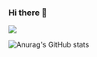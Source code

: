 ### Hi there 👋
<img src="https://img.shields.io/badge/Android-3DDC84?style=flat-square&logo=Android&logoColor=#7E4DD2"/>


![Anurag's GitHub stats](https://github-readme-stats.vercel.app/api?username=Sunwoo020&theme=dark&show_icons=true)
<!--

**Sunwoo020/Sunwoo020** is a ✨ _special_ ✨ repository because its `README.md` (this file) appears on your GitHub profile.

Here are some ideas to get you started:

- 🔭 I’m currently working on ...
- 🌱 I’m currently learning ...
- 👯 I’m looking to collaborate on ...
- 🤔 I’m looking for help with ...
- 💬 Ask me about ...
- 📫 How to reach me: ...
- 😄 Pronouns: ...
- ⚡ Fun fact: ...
-->
